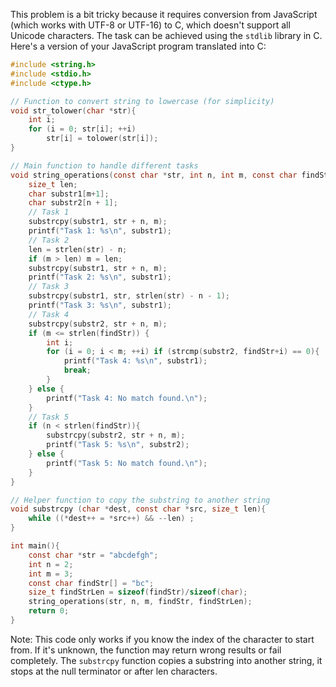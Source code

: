 This problem is a bit tricky because it requires conversion from JavaScript (which works with UTF-8 or UTF-16) to C, which doesn't support all Unicode characters. The task can be achieved using the `stdlib` library in C. Here's a version of your JavaScript program translated into C:

```c
#include <string.h>
#include <stdio.h>
#include <ctype.h>

// Function to convert string to lowercase (for simplicity)
void str_tolower(char *str){
    int i;
    for (i = 0; str[i]; ++i)
        str[i] = tolower(str[i]);
}

// Main function to handle different tasks
void string_operations(const char *str, int n, int m, const char findStr[], size_t findStrLen){
    size_t len; 
    char substr1[m+1]; 
    char substr2[n + 1]; 
    // Task 1
    substrcpy(substr1, str + n, m);
    printf("Task 1: %s\n", substr1);
    // Task 2
    len = strlen(str) - n; 
    if (m > len) m = len;
    substrcpy(substr1, str + n, m);
    printf("Task 2: %s\n", substr1);
    // Task 3
    substrcpy(substr1, str, strlen(str) - n - 1);
    printf("Task 3: %s\n", substr1);
    // Task 4
    substrcpy(substr2, str + n, m);
    if (m <= strlen(findStr)) {
        int i; 
        for (i = 0; i < m; ++i) if (strcmp(substr2, findStr+i) == 0){
            printf("Task 4: %s\n", substr1);
            break;
        }
    } else {
        printf("Task 4: No match found.\n");
    }
    // Task 5
    if (n < strlen(findStr)){
        substrcpy(substr2, str + n, m);
        printf("Task 5: %s\n", substr2);
    } else {
        printf("Task 5: No match found.\n");
    }
}

// Helper function to copy the substring to another string
void substrcpy (char *dest, const char *src, size_t len){
    while ((*dest++ = *src++) && --len) ;
}

int main(){
    const char *str = "abcdefgh";
    int n = 2;
    int m = 3;
    const char findStr[] = "bc";
    size_t findStrLen = sizeof(findStr)/sizeof(char);
    string_operations(str, n, m, findStr, findStrLen);
    return 0;
}
```
Note: This code only works if you know the index of the character to start from. If it's unknown, the function may return wrong results or fail completely. The `substrcpy` function copies a substring into another string, it stops at the null terminator or after len characters.
